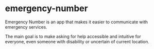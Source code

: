 # emergency-number
Emergency Number is an app that makes it easier to communicate with emergency services.

The main goal is to make asking for help accessible and intuitive for everyone, even someone with disability or uncertain of current location.
